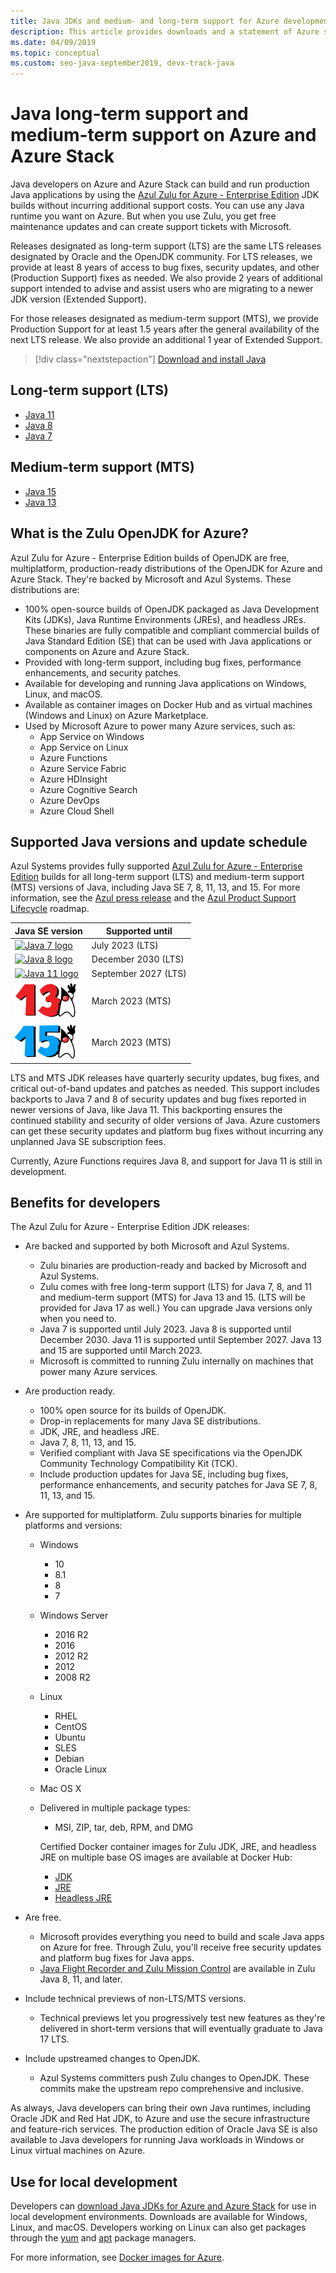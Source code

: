```yaml
---
title: Java JDKs and medium- and long-term support for Azure development
description: This article provides downloads and a statement of Azure support for developing and running Java applications.
ms.date: 04/09/2019
ms.topic: conceptual
ms.custom: seo-java-september2019, devx-track-java
---
```


# Java long-term support and medium-term support on Azure and Azure Stack

Java developers on Azure and Azure Stack can build and run production Java applications by using the [Azul Zulu for Azure - Enterprise Edition](https://www.azul.com/downloads/azure-only/zulu/) JDK builds without incurring additional support costs. You can use any Java runtime you want on Azure. But when you use Zulu, you get free maintenance updates and can create support tickets with Microsoft.

Releases designated as long-term support (LTS) are the same LTS releases designated by Oracle and the OpenJDK community. For LTS releases, we provide at least 8 years of access to bug fixes, security updates, and other (Production Support) fixes as needed. We also provide 2 years of additional support intended to advise and assist users who are migrating to a newer JDK version (Extended Support).

For those releases designated as medium-term support (MTS), we provide Production Support for at least 1.5 years after the general availability of the next LTS release. We also provide an additional 1 year of Extended Support.

> [!div class="nextstepaction"]
> [Download and install Java](java-jdk-install.md)

## Long-term support (LTS)

* [Java 11](https://www.azul.com/downloads/azure-only/zulu/?version=java-11-lts)
* [Java 8](https://www.azul.com/downloads/azure-only/zulu/?version=java-8-lts)
* [Java 7](https://www.azul.com/downloads/azure-only/zulu/?version=java-7-lts)

## Medium-term support (MTS)

* [Java 15](https://www.azul.com/downloads/azure-only/zulu/?version=java-15)
* [Java 13](https://www.azul.com/downloads/azure-only/zulu/?version=java-13)

## What is the Zulu OpenJDK for Azure?

Azul Zulu for Azure - Enterprise Edition builds of OpenJDK are free, multiplatform, production-ready distributions of the OpenJDK for Azure and Azure Stack. They're backed by Microsoft and Azul Systems. These distributions are:

* 100% open-source builds of OpenJDK packaged as Java Development Kits (JDKs), Java Runtime Environments (JREs), and headless JREs. These binaries are fully compatible and compliant commercial builds of Java Standard Edition (SE) that can be used with Java applications or components on Azure and Azure Stack.
* Provided with long-term support, including bug fixes, performance enhancements, and security patches.
* Available for developing and running Java applications on Windows, Linux, and macOS.
* Available as container images on Docker Hub and as virtual machines (Windows and Linux) on Azure Marketplace.
* Used by Microsoft Azure to power many Azure services, such as:
  * App Service on Windows
  * App Service on Linux
  * Azure Functions
  * Azure Service Fabric
  * Azure HDInsight
  * Azure Cognitive Search
  * Azure DevOps
  * Azure Cloud Shell  

## Supported Java versions and update schedule

Azul Systems provides fully supported [Azul Zulu for Azure - Enterprise Edition](https://www.azul.com/downloads/azure-only/zulu/) builds for all long-term support (LTS) and medium-term support (MTS) versions of Java, including Java SE 7, 8, 11, 13, and 15. For more information, see the [Azul press release](https://www.azul.com/press_release/free-java-production-support-for-microsoft-azure-azure-stack) and the [Azul Product Support Lifecycle](https://www.azul.com/products/azul_support_roadmap/) roadmap.

|Java SE version  |Supported until  |
|---------|----------|
|[![Java 7 logo](media/supported-java-versions-java-7.png)](https://www.azul.com/downloads/azure-only/zulu/?version=java-7-lts) |July 2023 (LTS)|
|[![Java 8 logo](media/supported-java-versions-java-8.png)](https://www.azul.com/downloads/azure-only/zulu/?version=java-8-lts) |December 2030 (LTS)|
|[![Java 11 logo](media/supported-java-versions-java-11.png)](https://www.azul.com/downloads/azure-only/zulu/?version=java-11-lts) |September 2027 (LTS)|
|[![Java 13 logo](media/supported-java-versions-java-13.png)](https://www.azul.com/downloads/azure-only/zulu/?version=java-13) |March 2023 (MTS)|
|[![Java 15 logo](media/supported-java-versions-java-15.png)](https://www.azul.com/downloads/azure-only/zulu/?version=java-15) |March 2023 (MTS)|

LTS and MTS JDK releases have quarterly security updates, bug fixes, and critical out-of-band updates and patches as needed. This support includes backports to Java 7 and 8 of security updates and bug fixes reported in newer versions of Java, like Java 11. This backporting ensures the continued stability and security of older versions of Java. Azure customers can get these security updates and platform bug fixes without incurring any unplanned Java SE subscription fees.

Currently, Azure Functions requires Java 8, and support for Java 11 is still in development.

## Benefits for developers

The Azul Zulu for Azure - Enterprise Edition JDK releases:

- Are backed and supported by both Microsoft and Azul Systems.

   * Zulu binaries are production-ready and backed by Microsoft and Azul Systems.
   * Zulu comes with free long-term support (LTS) for Java 7, 8, and 11 and medium-term support (MTS) for Java 13 and 15. (LTS will be provided for Java 17 as well.) You can upgrade Java versions only when you need to.
   * Java 7 is supported until July 2023. Java 8 is supported until December 2030. Java 11 is supported until September 2027. Java 13 and 15 are supported until March 2023.
   * Microsoft is committed to running Zulu internally on machines that power many Azure services.

- Are production ready.

   * 100% open source for its builds of OpenJDK.
   * Drop-in replacements for many Java SE distributions.
   * JDK, JRE, and headless JRE.
   * Java 7, 8, 11, 13, and 15.
   * Verified compliant with Java SE specifications via the OpenJDK Community Technology Compatibility Kit (TCK).
   * Include production updates for Java SE, including bug fixes, performance enhancements, and security patches for Java SE 7, 8, 11, 13, and 15.

- Are supported for multiplatform. Zulu supports binaries for multiple platforms and versions:

   * Windows
     * 10
     * 8.1
     * 8
     * 7
   * Windows Server
     * 2016 R2
     * 2016
     * 2012 R2
     * 2012
     * 2008 R2
   * Linux
     * RHEL
     * CentOS
     * Ubuntu
     * SLES
     * Debian
     * Oracle Linux
   * Mac OS X
   * Delivered in multiple package types:
     * MSI, ZIP, tar, deb, RPM, and DMG

     Certified Docker container images for Zulu JDK, JRE, and headless JRE on multiple base OS images are available at Docker Hub:

     * [JDK](https://hub.docker.com/_/microsoft-java-jdk)
     * [JRE](https://hub.docker.com/_/microsoft-java-jre)
     * [Headless JRE](https://hub.docker.com/_/microsoft-java-jre-headless)

- Are free.

   * Microsoft provides everything you need to build and scale Java apps on Azure for free. Through Zulu, you'll receive free security updates and platform bug fixes for Java apps.
   * [Java Flight Recorder and Zulu Mission Control](java-jdk-flight-recorder-and-mission-control.md) are available in Zulu Java 8, 11, and later.

- Include technical previews of non-LTS/MTS versions.

   * Technical previews let you progressively test new features as they're delivered in short-term versions that will eventually graduate to Java 17 LTS.

- Include upstreamed changes to OpenJDK.
   * Azul Systems committers push Zulu changes to OpenJDK. These commits make the upstream repo comprehensive and inclusive.

As always, Java developers can bring their own Java runtimes, including Oracle JDK and Red Hat JDK, to Azure and use the secure infrastructure and feature-rich services. The production edition of Oracle Java SE is also available to Java developers for running Java workloads in Windows or Linux virtual machines on Azure.

## Use for local development

Developers can [download Java JDKs for Azure and Azure Stack](https://www.azul.com/downloads/azure-only/zulu/) for use in local development environments. Downloads are available for Windows, Linux, and macOS. Developers working on Linux can also get packages through the [yum](https://www.azul.com/downloads/azure-only/zulu/#yum-repo) and [apt](https://www.azul.com/downloads/azure-only/zulu/#apt-repo) package managers.

For more information, see [Docker images for Azure](java-jdk-docker-images.md).
